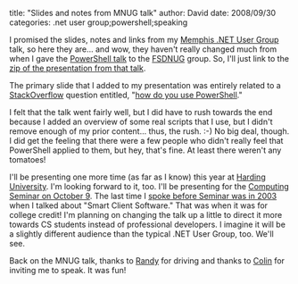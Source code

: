 
title: "Slides and notes from MNUG talk"
author: David
date: 2008/09/30
categories: .net user group;powershell;speaking

I promised the slides, notes and links from my [Memphis .NET User Group](http://mnug.net) talk, so here they are... and wow, they haven't really changed much from when I gave the [PowerShell talk](http://www.mohundro.com/blog/2008/09/09/PowerShellFSDNUGPresentationWithSlidesAndNotes.aspx) to the [FSDNUG](http://fsdnug.org) group. So, I'll just link to the [zip of the presentation from that talk](http://www.mohundro.com/blog/content/binary/2008-09-08-fsdnug-powershell-presentation.zip). 
 
The primary slide that I added to my presentation was entirely related to a [StackOverflow](http://stackoverflow.com/) question entitled, "[how do you use PowerShell](http://stackoverflow.com/questions/8722/how-do-you-use-powershell)."
 
I felt that the talk went fairly well, but I did have to rush towards the end because I added an overview of some real scripts that I use, but I didn't remove enough of my prior content... thus, the rush. :-)  No big deal, though. I did get the feeling that there were a few people who didn't really feel that PowerShell applied to them, but hey, that's fine. At least there weren't any tomatoes! 

I'll be presenting one more time (as far as I know) this year at [Harding University](http://www.harding.edu). I'm looking forward to it, too. I'll be presenting for the [Computing Seminar on October 9](http://www.harding.edu/comp/calendar.html). The last time I [spoke before Seminar was in 2003](http://www.harding.edu/comp/compsem00s.html) when I talked about "Smart Client Software." That was when it was for college credit! I'm planning on changing the talk up a little to direct it more towards CS students instead of professional developers. I imagine it will be a slightly different audience than the typical .NET User Group, too. We'll see. 

Back on the MNUG talk, thanks to [Randy](http://www.mysoftwarestartup.com/) for driving and thanks to [Colin](http://www.colinneller.com/blog/) for inviting me to speak. It was fun!

